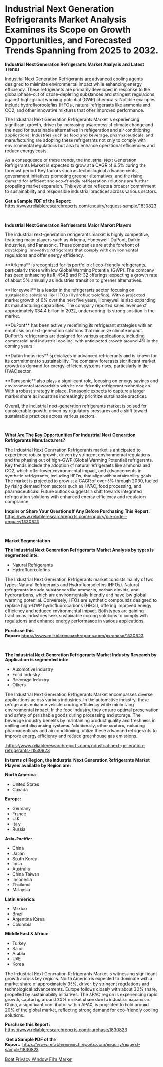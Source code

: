 <p><h1>Industrial Next Generation Refrigerants Market Analysis Examines its Scope on Growth Opportunities, and Forecasted Trends Spanning from 2025 to 2032.</h1></p><p><strong>Industrial Next Generation Refrigerants Market Analysis and Latest Trends</strong></p>
<p><p>Industrial Next Generation Refrigerants are advanced cooling agents designed to minimize environmental impact while enhancing energy efficiency. These refrigerants are primarily developed in response to the global phase-out of ozone-depleting substances and stringent regulations against high-global warming potential (GWP) chemicals. Notable examples include hydrofluoroolefins (HFOs), natural refrigerants like ammonia and CO2, and other innovative mixtures that offer improved performance.</p><p>The Industrial Next Generation Refrigerants Market is experiencing significant growth, driven by increasing awareness of climate change and the need for sustainable alternatives in refrigeration and air conditioning applications. Industries such as food and beverage, pharmaceuticals, and manufacturing are adopting these refrigerants not only to comply with environmental regulations but also to enhance operational efficiencies and reduce energy costs.</p><p>As a consequence of these trends, the Industrial Next Generation Refrigerants Market is expected to grow at a CAGR of 6.5% during the forecast period. Key factors such as technological advancements, government initiatives promoting greener alternatives, and the rising demand for efficient and eco-friendly refrigeration solutions are further propelling market expansion. This evolution reflects a broader commitment to sustainability and responsible industrial practices across various sectors.</p></p>
<p><strong>Get a Sample PDF of the Report:&nbsp;</strong> <a href="https://www.reliableresearchreports.com/enquiry/request-sample/1830823?utm_campaign=3543&utm_medium=2&utm_source=Github&utm_content=ia&utm_term=03042025&utm_id=industrial-next-generation-refrigerants">https://www.reliableresearchreports.com/enquiry/request-sample/1830823</a></p>
<p>&nbsp;</p>
<p><strong>Industrial Next Generation Refrigerants Major Market Players</strong></p>
<p><p>The industrial next-generation refrigerants market is highly competitive, featuring major players such as Arkema, Honeywell, DuPont, Daikin Industries, and Panasonic. These companies are at the forefront of developing innovative refrigerants that comply with environmental regulations and offer energy efficiency.</p><p>**Arkema** is recognized for its portfolio of eco-friendly refrigerants, particularly those with low Global Warming Potential (GWP). The company has been enhancing its R-454B and R-32 offerings, expecting a growth rate of about 5% annually as industries transition to greener alternatives. </p><p>**Honeywell** is a leader in the refrigerants sector, focusing on sustainable solutions like HFOs (Hydrofluoroolefins). With a projected market growth of 6% over the next five years, Honeywell is also expanding its manufacturing capabilities. The company reported sales revenue of approximately $34.4 billion in 2022, underscoring its strong position in the market.</p><p>**DuPont** has been actively redefining its refrigerant strategies with an emphasis on next-generation solutions that minimize climate impact. DuPont's refrigerants are designed for various applications, including commercial and industrial cooling, with anticipated growth around 4% in the coming years.</p><p>**Daikin Industries** specializes in advanced refrigerants and is known for its commitment to sustainability. The company forecasts significant market growth as demand for energy-efficient systems rises, particularly in the HVAC sector.</p><p>**Panasonic** also plays a significant role, focusing on energy savings and environmental stewardship with its eco-friendly refrigerant technologies. With a robust strategy in place, Panasonic expects to capture a larger market share as industries increasingly prioritize sustainable practices.</p><p>Overall, the industrial next-generation refrigerants market is poised for considerable growth, driven by regulatory pressures and a shift toward sustainable practices across various sectors.</p></p>
<p>&nbsp;</p>
<p><strong>What Are The Key Opportunities For Industrial Next Generation Refrigerants Manufacturers?</strong></p>
<p><p>The Industrial Next Generation Refrigerants market is anticipated to experience robust growth, driven by stringent environmental regulations and the phasing out of high-GWP (Global Warming Potential) refrigerants. Key trends include the adoption of natural refrigerants like ammonia and CO2, which offer lower environmental impact, and advancements in synthetic refrigerants, including HFOs, that align with sustainability goals. The market is projected to grow at a CAGR of over 8% through 2030, fueled by rising demand from sectors such as HVAC, food processing, and pharmaceuticals. Future outlook suggests a shift towards integrated refrigeration solutions with enhanced energy efficiency and regulatory compliance.</p></p>
<p><strong>Inquire or Share Your Questions If Any Before Purchasing This Report:</strong> <a href="https://www.reliableresearchreports.com/enquiry/pre-order-enquiry/1830823?utm_campaign=3543&utm_medium=2&utm_source=Github&utm_content=ia&utm_term=03042025&utm_id=industrial-next-generation-refrigerants">https://www.reliableresearchreports.com/enquiry/pre-order-enquiry/1830823</a></p>
<p>&nbsp;</p>
<p><strong>Market Segmentation</strong></p>
<p><strong>The Industrial Next Generation Refrigerants Market Analysis by types is segmented into:</strong></p>
<p><ul><li>Natural Refrigerants</li><li>Hydrofluoroolefins</li></ul></p>
<p><p>The Industrial Next Generation Refrigerants market consists mainly of two types: Natural Refrigerants and Hydrofluoroolefins (HFOs). Natural refrigerants include substances like ammonia, carbon dioxide, and hydrocarbons, which are environmentally friendly and have low global warming potential. Conversely, HFOs are synthetic compounds designed to replace high-GWP hydrofluorocarbons (HFCs), offering improved energy efficiency and reduced environmental impact. Both types are gaining traction as industries seek sustainable cooling solutions to comply with regulations and enhance energy performance in various applications.</p></p>
<p><strong>Purchase this Report:&nbsp;</strong><a href="https://www.reliableresearchreports.com/purchase/1830823?utm_campaign=3543&utm_medium=2&utm_source=Github&utm_content=ia&utm_term=03042025&utm_id=industrial-next-generation-refrigerants">https://www.reliableresearchreports.com/purchase/1830823</a></p>
<p>&nbsp;</p>
<p><strong>The Industrial Next Generation Refrigerants Market Industry Research by Application is segmented into:</strong></p>
<p><ul><li>Automotive Industry</li><li>Food Industry</li><li>Beverage Industry</li><li>Others</li></ul></p>
<p><p>The Industrial Next Generation Refrigerants Market encompasses diverse applications across various industries. In the automotive industry, these refrigerants enhance vehicle cooling efficiency while minimizing environmental impact. In the food industry, they ensure optimal preservation and safety of perishable goods during processing and storage. The beverage industry benefits by maintaining product quality and freshness in chilling and dispensing systems. Additionally, other sectors, including pharmaceuticals and air conditioning, utilize these advanced refrigerants to improve energy efficiency and reduce greenhouse gas emissions.</p></p>
<p><a href="https://www.reliableresearchreports.com/industrial-next-generation-refrigerants-r1830823?utm_campaign=3543&utm_medium=2&utm_source=Github&utm_content=ia&utm_term=03042025&utm_id=industrial-next-generation-refrigerants">&nbsp;https://www.reliableresearchreports.com/industrial-next-generation-refrigerants-r1830823</a></p>
<p><strong>In terms of Region, the Industrial Next Generation Refrigerants Market Players available by Region are:</strong></p>
<p>
    <p> <strong> North America: </strong>
        <ul>
            <li>United States</li>
            <li>Canada</li>
        </ul>
        </p> 
    <p> <strong> Europe: </strong>
        <ul>
            <li>Germany</li>
            <li>France</li>
            <li>U.K.</li>
            <li>Italy</li>
            <li>Russia</li>
        </ul>
        </p> 
    <p> <strong> Asia-Pacific: </strong>
        <ul>
            <li>China</li>
            <li>Japan</li>
            <li>South Korea</li>
            <li>India</li>
            <li>Australia</li>
            <li>China Taiwan</li>
            <li>Indonesia</li>
            <li>Thailand</li>
            <li>Malaysia</li>
        </ul>
        </p> 
    <p> <strong> Latin America: </strong>
        <ul>
            <li>Mexico</li>
            <li>Brazil</li>
            <li>Argentina Korea</li>
            <li>Colombia</li>
        </ul>
        </p> 
    <p> <strong> Middle East & Africa: </strong>
        <ul>
            <li>Turkey</li>
            <li>Saudi</li>
            <li>Arabia</li>
            <li>UAE</li>
            <li>Korea</li>
        </ul>
    </p>
    </p>
<p><p>The Industrial Next Generation Refrigerants Market is witnessing significant growth across key regions. North America is expected to dominate with a market share of approximately 35%, driven by stringent regulations and technological advancements. Europe follows closely with about 30% share, propelled by sustainability initiatives. The APAC region is experiencing rapid growth, capturing around 25% market share due to industrial expansion. China, a significant contributor within APAC, is projected to hold around 20% of the global market, reflecting strong demand for eco-friendly cooling solutions.</p></p>
<p><strong>Purchase this Report: </strong><a href="https://www.reliableresearchreports.com/purchase/1830823?utm_campaign=3543&utm_medium=2&utm_source=Github&utm_content=ia&utm_term=03042025&utm_id=industrial-next-generation-refrigerants">https://www.reliableresearchreports.com/purchase/1830823</a></p>
<p>&nbsp;<strong>Get a Sample PDF of the Report:&nbsp;&nbsp;</strong><a href="https://www.reliableresearchreports.com/enquiry/request-sample/1830823?utm_campaign=3543&utm_medium=2&utm_source=Github&utm_content=ia&utm_term=03042025&utm_id=industrial-next-generation-refrigerants">https://www.reliableresearchreports.com/enquiry/request-sample/1830823</a></p>
<p><strong></strong></p>
<p><p><a href="https://github.com/eymermanda0p/Market-Research-Report-List-1/blob/main/boat-privacy-window-film-market.md?utm_campaign=3543&utm_medium=2&utm_source=Github&utm_content=ia&utm_term=03042025&utm_id=industrial-next-generation-refrigerants">Boat Privacy Window Film Market</a></p></p>
